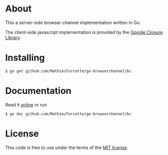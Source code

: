 About
=====

This a server-side browser channel implementation written in Go.

The client-side javascript implementation is provided by the
[Google Closure Library](https://developers.google.com/closure/library/).

Installing
==========

    $ go get github.com/MathieuTurcotte/go-browserchannel/bc

Documentation
=============

Read it [online](http://go.pkgdoc.org/github.com/MathieuTurcotte/go-broswerchannel/bc) or run

    $ go doc github.com/MathieuTurcotte/go-browserchannel/bc

License
=======

This code is free to use under the terms of the [MIT license](http://mturcotte.mit-license.org/).
